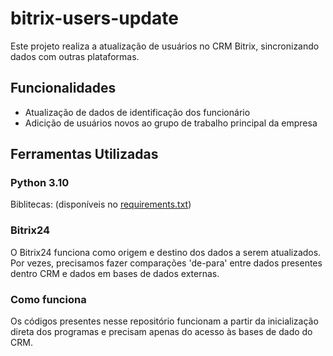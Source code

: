 # bitrix-users-update
Este projeto realiza a atualização de usuários no CRM Bitrix, sincronizando dados com outras plataformas.

## Funcionalidades
* Atualização de dados de identificação dos funcionário
* Adicição de usuários novos ao grupo de trabalho principal da empresa

## Ferramentas Utilizadas
### Python 3.10
Biblitecas:
  (disponíveis no [requirements.txt](https://github.com/vbs-matheus/bitrix-users-update/blob/main/requirements.txt))
### Bitrix24
O Bitrix24 funciona como origem e destino dos dados a serem atualizados. Por vezes, precisamos fazer comparações 'de-para' entre dados presentes dentro CRM e dados em bases de dados externas.
### Como funciona
Os códigos presentes nesse repositório funcionam a partir da inicialização direta dos programas e precisam apenas do acesso às bases de dado do CRM.
